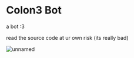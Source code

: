 # Colon3 Bot

a bot :3

read the source code at ur own risk (its really bad)

![unnamed](https://github.com/Nyatalieeee/colon3-bot/assets/139081117/dff891fd-820c-448b-a983-5cb968ac1b92)

